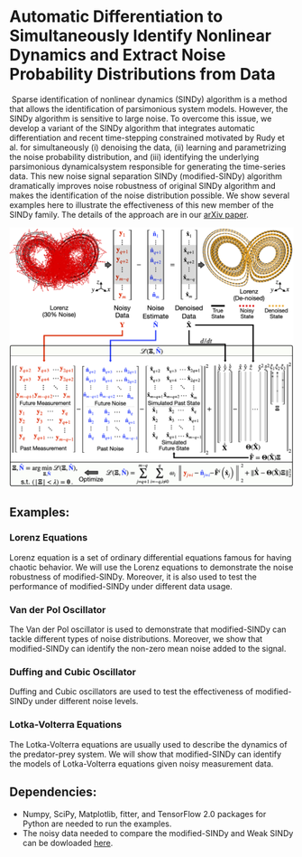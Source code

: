﻿# Automatic Differentiation to Simultaneously Identify Nonlinear Dynamics and Extract Noise Probability Distributions from Data
﻿
Sparse identification of nonlinear dynamics (SINDy) algorithm is a method that allows the identification of parsimonious system models. However, the SINDy algorithm is sensitive to large noise. To overcome this issue, we develop a variant of the SINDy algorithm that integrates automatic differentiation and recent time-stepping constrained motivated by Rudy et al. for simultaneously (i) denoising the data, (ii) learning and parametrizing the noise probability distribution, and (iii) identifying the underlying parsimonious dynamicalsystem responsible for generating the time-series data. This new noise signal separation SINDy (modified-SINDy) algorithm dramatically improves noise robustness of original SINDy algorithm and makes the identification of the noise distribution possible. We show several examples here to illustrate the effectiveness of this new member of the SINDy family. The details of the approach are in our [arXiv paper](https://arxiv.org/abs/2009.08810).

<p align="center">
<img src="Images/Method.jpg" width="600">
</p>

## Examples:
### Lorenz Equations
Lorenz equation is a set of ordinary differential equations famous for having chaotic behavior. We will use the Lorenz equations to demonstrate the noise robustness of modified-SINDy. Moreover, it is also used to test the performance of modified-SINDy under different data usage.
### Van der Pol Oscillator
The Van der Pol oscillator is used to demonstrate that modified-SINDy can tackle different types of noise distributions. Moreover, we show that modified-SINDy can identify the non-zero mean noise added to the signal.
### Duffing and Cubic Oscillator
Duffing and Cubic oscillators are used to test the effectiveness of modified-SINDy under different noise levels.
### Lotka-Volterra Equations
The Lotka-Volterra equations are usually used to describe the dynamics of the predator-prey system. We will show that modified-SINDy can identify the models of Lotka-Volterra equations given noisy measurement data.

## Dependencies:

* Numpy, SciPy, Matplotlib, fitter, and TensorFlow 2.0 packages for Python are needed to run the examples.
* The noisy data needed to compare the modified-SINDy and Weak SINDy can be dowloaded [here](https://drive.google.com/file/d/1OsVjzl41Bhk_drb57VeKvGNHcPm5rUNA/view?usp=sharing).
